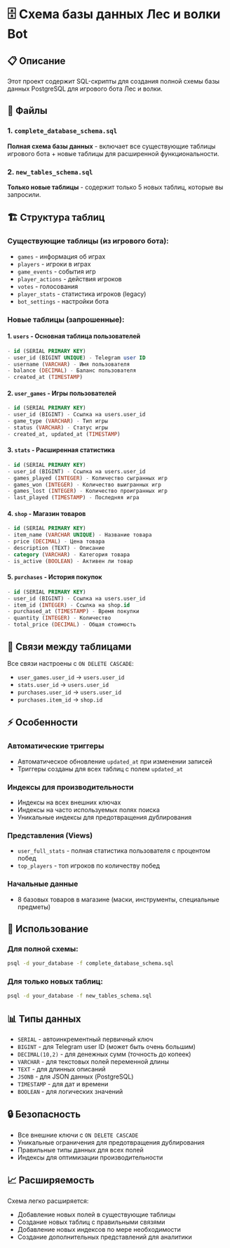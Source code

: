 # 🗄️ Схема базы данных Лес и волки Bot

## 📋 Описание

Этот проект содержит SQL-скрипты для создания полной схемы базы данных PostgreSQL для игрового бота Лес и волки.

## 📁 Файлы

### 1. `complete_database_schema.sql`
**Полная схема базы данных** - включает все существующие таблицы игрового бота + новые таблицы для расширенной функциональности.

### 2. `new_tables_schema.sql`
**Только новые таблицы** - содержит только 5 новых таблиц, которые вы запросили.

## 🏗️ Структура таблиц

### Существующие таблицы (из игрового бота):
- `games` - информация об играх
- `players` - игроки в играх
- `game_events` - события игр
- `player_actions` - действия игроков
- `votes` - голосования
- `player_stats` - статистика игроков (legacy)
- `bot_settings` - настройки бота

### Новые таблицы (запрошенные):

#### 1. `users` - Основная таблица пользователей
```sql
- id (SERIAL PRIMARY KEY)
- user_id (BIGINT UNIQUE) - Telegram user ID
- username (VARCHAR) - Имя пользователя
- balance (DECIMAL) - Баланс пользователя
- created_at (TIMESTAMP)
```

#### 2. `user_games` - Игры пользователей
```sql
- id (SERIAL PRIMARY KEY)
- user_id (BIGINT) - Ссылка на users.user_id
- game_type (VARCHAR) - Тип игры
- status (VARCHAR) - Статус игры
- created_at, updated_at (TIMESTAMP)
```

#### 3. `stats` - Расширенная статистика
```sql
- id (SERIAL PRIMARY KEY)
- user_id (BIGINT) - Ссылка на users.user_id
- games_played (INTEGER) - Количество сыгранных игр
- games_won (INTEGER) - Количество выигранных игр
- games_lost (INTEGER) - Количество проигранных игр
- last_played (TIMESTAMP) - Последняя игра
```

#### 4. `shop` - Магазин товаров
```sql
- id (SERIAL PRIMARY KEY)
- item_name (VARCHAR UNIQUE) - Название товара
- price (DECIMAL) - Цена товара
- description (TEXT) - Описание
- category (VARCHAR) - Категория товара
- is_active (BOOLEAN) - Активен ли товар
```

#### 5. `purchases` - История покупок
```sql
- id (SERIAL PRIMARY KEY)
- user_id (BIGINT) - Ссылка на users.user_id
- item_id (INTEGER) - Ссылка на shop.id
- purchased_at (TIMESTAMP) - Время покупки
- quantity (INTEGER) - Количество
- total_price (DECIMAL) - Общая стоимость
```

## 🔗 Связи между таблицами

Все связи настроены с `ON DELETE CASCADE`:

- `user_games.user_id` → `users.user_id`
- `stats.user_id` → `users.user_id`
- `purchases.user_id` → `users.user_id`
- `purchases.item_id` → `shop.id`

## ⚡ Особенности

### Автоматические триггеры
- Автоматическое обновление `updated_at` при изменении записей
- Триггеры созданы для всех таблиц с полем `updated_at`

### Индексы для производительности
- Индексы на всех внешних ключах
- Индексы на часто используемых полях поиска
- Уникальные индексы для предотвращения дублирования

### Представления (Views)
- `user_full_stats` - полная статистика пользователя с процентом побед
- `top_players` - топ игроков по количеству побед

### Начальные данные
- 8 базовых товаров в магазине (маски, инструменты, специальные предметы)

## 🚀 Использование

### Для полной схемы:
```bash
psql -d your_database -f complete_database_schema.sql
```

### Для только новых таблиц:
```bash
psql -d your_database -f new_tables_schema.sql
```

## 📊 Типы данных

- `SERIAL` - автоинкрементный первичный ключ
- `BIGINT` - для Telegram user ID (может быть очень большим)
- `DECIMAL(10,2)` - для денежных сумм (точность до копеек)
- `VARCHAR` - для текстовых полей переменной длины
- `TEXT` - для длинных описаний
- `JSONB` - для JSON данных (PostgreSQL)
- `TIMESTAMP` - для дат и времени
- `BOOLEAN` - для логических значений

## 🔒 Безопасность

- Все внешние ключи с `ON DELETE CASCADE`
- Уникальные ограничения для предотвращения дублирования
- Правильные типы данных для всех полей
- Индексы для оптимизации производительности

## 📈 Расширяемость

Схема легко расширяется:
- Добавление новых полей в существующие таблицы
- Создание новых таблиц с правильными связями
- Добавление новых индексов по мере необходимости
- Создание дополнительных представлений для аналитики
